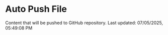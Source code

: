 # Auto Push File

Content that will be pushed to GitHub repository.
Last updated: 07/05/2025, 05:49:08 PM